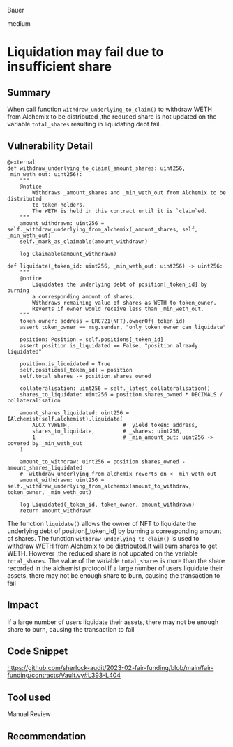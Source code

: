 Bauer

medium

# Liquidation may fail due to insufficient share

## Summary
When call function ```withdraw_underlying_to_claim()```  to withdraw WETH from Alchemix to be distributed ,the reduced share is not updated on the variable ```total_shares``` resulting in liquidating debt fail.
## Vulnerability Detail
```vyper
@external
def withdraw_underlying_to_claim(_amount_shares: uint256, _min_weth_out: uint256):
    """
    @notice
        Withdraws _amount_shares and _min_weth_out from Alchemix to be distributed
        to token holders.
        The WETH is held in this contract until it is `claim`ed.
    """
    amount_withdrawn: uint256 = self._withdraw_underlying_from_alchemix(_amount_shares, self, _min_weth_out)
    self._mark_as_claimable(amount_withdrawn)

    log Claimable(amount_withdrawn)

def liquidate(_token_id: uint256, _min_weth_out: uint256) -> uint256:
    """
    @notice
        Liquidates the underlying debt of position[_token_id] by burning
        a corresponding amount of shares.
        Withdraws remaining value of shares as WETH to token_owner.
        Reverts if owner would receive less than _min_weth_out.
    """
    token_owner: address = ERC721(NFT).ownerOf(_token_id)
    assert token_owner == msg.sender, "only token owner can liquidate"

    position: Position = self.positions[_token_id]
    assert position.is_liquidated == False, "position already liquidated"
    
    position.is_liquidated = True
    self.positions[_token_id] = position
    self.total_shares -= position.shares_owned

    collateralisation: uint256 = self._latest_collateralisation()
    shares_to_liquidate: uint256 = position.shares_owned * DECIMALS / collateralisation

    amount_shares_liquidated: uint256 = IAlchemist(self.alchemist).liquidate(
        ALCX_YVWETH,                 # _yield_token: address,
        shares_to_liquidate,         # _shares: uint256,
        1                            # _min_amount_out: uint256 -> covered by _min_weth_out
    )

    amount_to_withdraw: uint256 = position.shares_owned - amount_shares_liquidated
    # _withdraw_underlying_from_alchemix reverts on < _min_weth_out
    amount_withdrawn: uint256 = self._withdraw_underlying_from_alchemix(amount_to_withdraw, token_owner, _min_weth_out)

    log Liquidated(_token_id, token_owner, amount_withdrawn)
    return amount_withdrawn
```
The function ```liquidate()``` allows the owner of NFT to liquidate the underlying debt of position[_token_id] by burning a corresponding amount of shares.
The function ```withdraw_underlying_to_claim()``` is used to withdraw WETH from Alchemix to be distributed.It will burn shares to get WETH. However ,the reduced share is not updated on the variable ```total_shares```. The value of the variable ```total_shares```  is more than the share recorded in the alchemist protocol.If a large number of users liquidate their assets, there may not be enough share to burn, causing the transaction to fail

## Impact
If a large number of users liquidate their assets, there may not be enough share to burn, causing the transaction to fail

## Code Snippet
https://github.com/sherlock-audit/2023-02-fair-funding/blob/main/fair-funding/contracts/Vault.vy#L393-L404
## Tool used

Manual Review

## Recommendation

